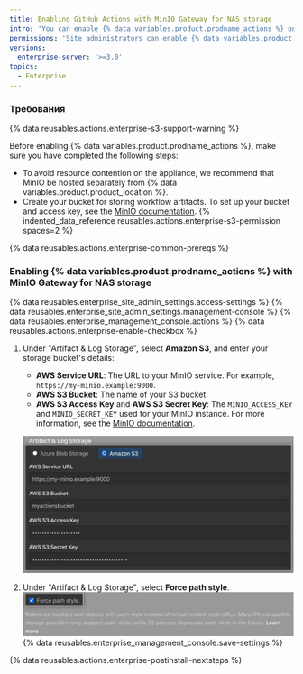 ```yaml
---
title: Enabling GitHub Actions with MinIO Gateway for NAS storage
intro: 'You can enable {% data variables.product.prodname_actions %} on {% data variables.product.prodname_ghe_server %} and use MinIO Gateway for NAS storage to store artifacts generated by workflow runs.'
permissions: 'Site administrators can enable {% data variables.product.prodname_actions %} and configure enterprise settings.'
versions:
  enterprise-server: '>=3.0'
topics:
  - Enterprise
---
```


### Требования

{% data reusables.actions.enterprise-s3-support-warning %}

Before enabling {% data variables.product.prodname_actions %}, make sure you have completed the following steps:

* To avoid resource contention on the appliance, we recommend that MinIO be hosted separately from {% data variables.product.product_location %}.
* Create your bucket for storing workflow artifacts. To set up your bucket and access key, see the [MinIO documentation](https://docs.min.io/docs/minio-gateway-for-nas.html). {% indented_data_reference reusables.actions.enterprise-s3-permission spaces=2 %}

{% data reusables.actions.enterprise-common-prereqs %}

### Enabling {% data variables.product.prodname_actions %} with MinIO Gateway for NAS storage

{% data reusables.enterprise_site_admin_settings.access-settings %}
{% data reusables.enterprise_site_admin_settings.management-console %}
{% data reusables.enterprise_management_console.actions %}
{% data reusables.actions.enterprise-enable-checkbox %}
1. Under "Artifact & Log Storage", select **Amazon S3**, and enter your storage bucket's details:

   * **AWS Service URL**: The URL to your MinIO service. For example, `https://my-minio.example:9000`.
   * **AWS S3 Bucket**: The name of your S3 bucket.
   * **AWS S3 Access Key** and **AWS S3 Secret Key**: The `MINIO_ACCESS_KEY` and `MINIO_SECRET_KEY` used for your MinIO instance. For more information, see the [MinIO documentation](https://docs.min.io/docs/minio-gateway-for-nas.html).

   ![Radio button for selecting Amazon S3 Storage and fields for MinIO configuration](/assets/images/enterprise/management-console/actions-minio-s3-storage.png)
1. Under "Artifact & Log Storage", select **Force path style**. ![Checkbox to Force path style](/assets/images/enterprise/management-console/actions-minio-force-path-style.png)
{% data reusables.enterprise_management_console.save-settings %}

{% data reusables.actions.enterprise-postinstall-nextsteps %}
